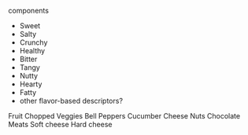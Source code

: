 components
- Sweet
- Salty
- Crunchy
- Healthy
- Bitter
- Tangy
- Nutty
- Hearty
- Fatty
- other flavor-based descriptors?

Fruit
Chopped Veggies
Bell Peppers
Cucumber
Cheese
Nuts
Chocolate
Meats
Soft cheese
Hard cheese
